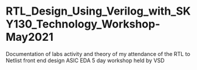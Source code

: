 # RTL_Design_Using_Verilog_with_SKY130_Technology_Workshop-May2021
Documentation of labs activity and theory of my attendance of the RTL to Netlist front end design ASIC EDA 5 day workshop held by VSD
